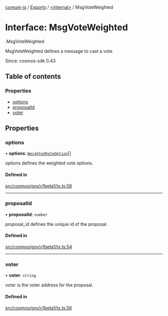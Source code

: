 [coreum-js](../README.md) / [Exports](../modules.md) / [<internal\>](../modules/internal_.md) / MsgVoteWeighted

# Interface: MsgVoteWeighted

[<internal>](../modules/internal_.md).MsgVoteWeighted

MsgVoteWeighted defines a message to cast a vote.

Since: cosmos-sdk 0.43

## Table of contents

### Properties

- [options](internal_.MsgVoteWeighted-1.md#options)
- [proposalId](internal_.MsgVoteWeighted-1.md#proposalid)
- [voter](internal_.MsgVoteWeighted-1.md#voter)

## Properties

### options

• **options**: [`WeightedVoteOption`](../modules/internal_.md#weightedvoteoption)[]

options defines the weighted vote options.

#### Defined in

[src/cosmos/gov/v1beta1/tx.ts:58](https://github.com/PulsaraIO/coreum-js/blob/64a1208/src/cosmos/gov/v1beta1/tx.ts#L58)

___

### proposalId

• **proposalId**: `number`

proposal_id defines the unique id of the proposal.

#### Defined in

[src/cosmos/gov/v1beta1/tx.ts:54](https://github.com/PulsaraIO/coreum-js/blob/64a1208/src/cosmos/gov/v1beta1/tx.ts#L54)

___

### voter

• **voter**: `string`

voter is the voter address for the proposal.

#### Defined in

[src/cosmos/gov/v1beta1/tx.ts:56](https://github.com/PulsaraIO/coreum-js/blob/64a1208/src/cosmos/gov/v1beta1/tx.ts#L56)

